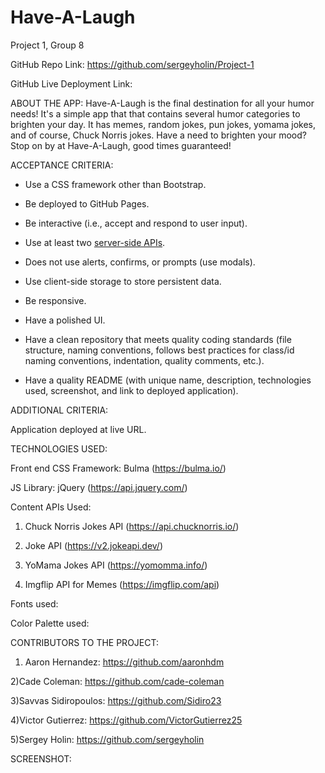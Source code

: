 # Have-A-Laugh
Project 1, Group 8

GitHub Repo Link: https://github.com/sergeyholin/Project-1

GitHub Live Deployment Link: 

ABOUT THE APP: Have-A-Laugh is the final destination for all your humor needs! It's a simple app that that contains several humor categories to brighten your day. It has memes, random jokes, pun jokes, yomama jokes, and of course, Chuck Norris jokes. Have a need to brighten your mood? Stop on by at Have-A-Laugh, good times guaranteed!

ACCEPTANCE CRITERIA:

* Use a CSS framework other than Bootstrap.

* Be deployed to GitHub Pages.

* Be interactive (i.e., accept and respond to user input).

* Use at least two [server-side APIs](https://coding-boot-camp.github.io/full-stack/apis/api-resources).

* Does not use alerts, confirms, or prompts (use modals).

* Use client-side storage to store persistent data.

* Be responsive.

* Have a polished UI.

* Have a clean repository that meets quality coding standards (file structure, naming conventions, follows best practices for class/id naming conventions, indentation, quality comments, etc.).

* Have a quality README (with unique name, description, technologies used, screenshot, and link to deployed application).

ADDITIONAL CRITERIA:

Application deployed at live URL.

TECHNOLOGIES USED:

Front end CSS Framework: Bulma (https://bulma.io/)

JS Library: jQuery (https://api.jquery.com/)

Content APIs Used:

1)  Chuck Norris Jokes API (https://api.chucknorris.io/)

2) Joke API (https://v2.jokeapi.dev/)

3) YoMama Jokes API (https://yomomma.info/)

4) Imgflip API for Memes (https://imgflip.com/api)

Fonts used:

Color Palette used:

CONTRIBUTORS TO THE PROJECT:

1) Aaron Hernandez: https://github.com/aaronhdm

2)Cade Coleman: https://github.com/cade-coleman

3)Savvas Sidiropoulos: https://github.com/Sidiro23

4)Victor Gutierrez: https://github.com/VictorGutierrez25

5)Sergey Holin: https://github.com/sergeyholin

SCREENSHOT:

